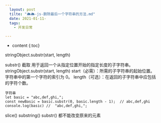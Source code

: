 ```yaml
---
  layout: post
  tilte: "🌦🌦-js-删除最后一个字符串的方法.md"
  date: 2021-01-11-
  tags: 
    - 开发日常

---
```



* content
{:toc}


stringObject.substr(start, length)

substr() 截取
用于返回一个从指定位置开始的指定长度的子字符串。
stringObject.substr(start, length)
start（必需）：所需的子字符串的起始位置。字符串中的第一个字符的索引为 0。
length（可选）：在返回的子字符串中应包括的字符个数。
```
字符串
let basic = "abc,def,ghi,"; 
const newBasic = basic.substr(0, basic.length - 1);  // abc,def,ghi
console.log(basic) //  "abc,def,ghi,"; 
```
slice()
substring()
substr()
都不能改变原来的元素
